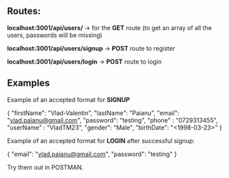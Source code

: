 ## Routes: 

<b>localhost:3001/api/users/</b> -> for the <b>GET</b> route (to get an array of all the users, passwords will be missing) 

<b>localhost:3001/api/users/signup</b> -> <b>POST</b> route to register

<b>localhost:3001/api/users/login</b> -> <b>POST</b> route to login 

## Examples

Example of an accepted format for <b>SIGNUP</b>

{
	"firstName": "Vlad-Valentin",
	"lastName": "Paianu",
	"email": "vlad.paianu@gmail.com",
	"password": "testing",
	"phone" : "0729313455",
	"userName" : "VladTM23",
	"gender": "Male",
	"birthDate": "<1998-03-23>"
}

Example of an accepted format for <b>LOGIN</b> after successful signup:

{
	"email": "vlad.paianu@gmail.com",
	"password": "testing"
}

Try them out in POSTMAN.
